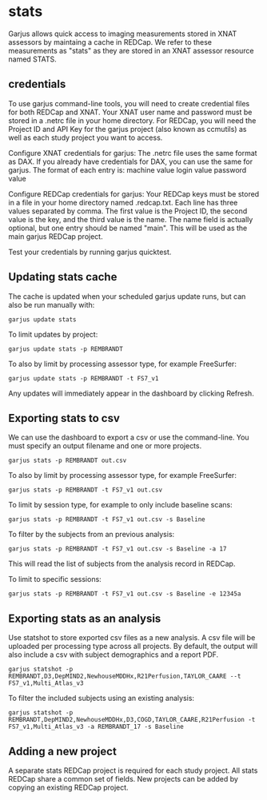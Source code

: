 # stats


Garjus allows quick access to imaging measurements stored in XNAT assessors by maintaing a cache in REDCap. We refer to these measurements as "stats" as they are stored in an XNAT assessor resource named STATS.


## credentials

To use garjus command-line tools, you will need to create credential files for both REDCap and XNAT. Your XNAT user name and password must be stored in a .netrc file in your home directory. For REDCap, you will need the Project ID and API Key for the garjus project (also known as ccmutils) as well as each study project you want to access.

Configure XNAT credentials for garjus: The .netrc file uses the same format as DAX. If you already have credentials for DAX, you can use the same for garjus. The format of each entry is: machine value login value password value

Configure REDCap credentials for garjus: Your REDCap keys must be stored in a file in your home directory named .redcap.txt. Each line has three values separated by comma. The first value is the Project ID, the second value is the key, and the third value is the name. The name field is actually optional, but one entry should be named "main". This will be used as the main garjus REDCap project.

Test your credentials by running garjus quicktest.



## Updating stats cache

The cache is updated when your scheduled garjus update runs, but can also be run manually with: 

```
garjus update stats
```


To limit updates by project:

```
garjus update stats -p REMBRANDT
```


To also by limit by processing assessor type, for example FreeSurfer:

```
garjus update stats -p REMBRANDT -t FS7_v1
```



Any updates will immediately appear in the dashboard by clicking Refresh.



## Exporting stats to csv

We can use the dashboard to export a csv or use the command-line. You must specify an output filename and one or more projects.

```
garjus stats -p REMBRANDT out.csv
```


To also by limit by processing assessor type, for example FreeSurfer:

```
garjus stats -p REMBRANDT -t FS7_v1 out.csv
```


To limit by session type, for example to only include baseline scans:

```
garjus stats -p REMBRANDT -t FS7_v1 out.csv -s Baseline
```


To filter by the subjects from an previous analysis:

```
garjus stats -p REMBRANDT -t FS7_v1 out.csv -s Baseline -a 17
```

This will read the list of subjects from the analysis record in REDCap.


To limit to specific sessions:

```
garjus stats -p REMBRANDT -t FS7_v1 out.csv -s Baseline -e 12345a
```



## Exporting stats as an analysis

Use statshot to store exported csv files as a new analysis. A csv file will be uploaded per processing type across all projects. By default, the output will also include a csv with subject demographics and a report PDF.

```
garjus statshot -p REMBRANDT,D3,DepMIND2,NewhouseMDDHx,R21Perfusion,TAYLOR_CAARE --t FS7_v1,Multi_Atlas_v3
```


To filter the included subjects using an existing analysis:

```
garjus statshot -p REMBRANDT,DepMIND2,NewhouseMDDHx,D3,COGD,TAYLOR_CAARE,R21Perfusion -t FS7_v1,Multi_Atlas_v3 -a REMBRANDT_17 -s Baseline
```



## Adding a new project

A separate stats REDCap project is required for each study project. All stats REDCap share a common set of fields. New projects can be added by copying an existing REDCap project. 
